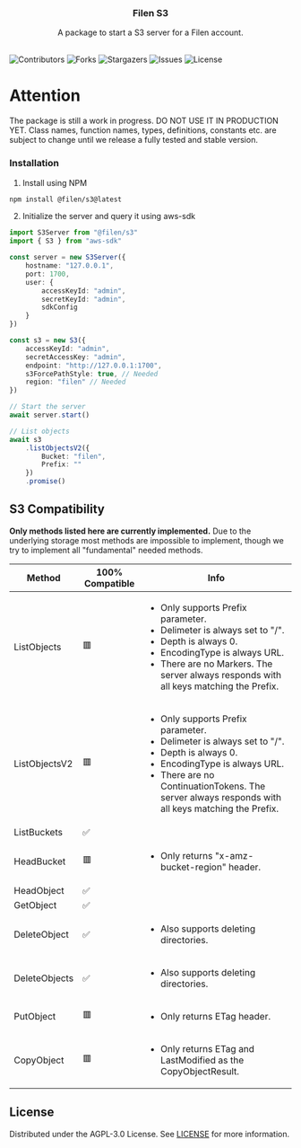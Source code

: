 <br/>
<p align="center">
  <h3 align="center">Filen S3</h3>

  <p align="center">
    A package to start a S3 server for a Filen account.
    <br/>
    <br/>
  </p>
</p>

![Contributors](https://img.shields.io/github/contributors/FilenCloudDienste/filen-s3?color=dark-green) ![Forks](https://img.shields.io/github/forks/FilenCloudDienste/filen-s3?style=social) ![Stargazers](https://img.shields.io/github/stars/FilenCloudDienste/filen-s3?style=social) ![Issues](https://img.shields.io/github/issues/FilenCloudDienste/filen-s3) ![License](https://img.shields.io/github/license/FilenCloudDienste/filen-s3)

# Attention

The package is still a work in progress. DO NOT USE IT IN PRODUCTION YET. Class names, function names, types, definitions, constants etc. are subject to change until we release a fully tested and stable version.

### Installation

1. Install using NPM

```sh
npm install @filen/s3@latest
```

2. Initialize the server and query it using aws-sdk

```typescript
import S3Server from "@filen/s3"
import { S3 } from "aws-sdk"

const server = new S3Server({
	hostname: "127.0.0.1",
	port: 1700,
	user: {
		accessKeyId: "admin",
		secretKeyId: "admin",
		sdkConfig
	}
})

const s3 = new S3({
	accessKeyId: "admin",
	secretAccessKey: "admin",
	endpoint: "http://127.0.0.1:1700",
	s3ForcePathStyle: true, // Needed
	region: "filen" // Needed
})

// Start the server
await server.start()

// List objects
await s3
	.listObjectsV2({
		Bucket: "filen",
		Prefix: ""
	})
	.promise()
```

## S3 Compatibility

<b>Only methods listed here are currently implemented.</b>
Due to the underlying storage most methods are impossible to implement, though we try to implement all "fundamental" needed methods.

<table>
  <thead>
    <tr>
      <th>
        Method
      </th>
      <th>
        100% Compatible
      </th>
      <th>
        Info
      </th>
    </tr>
  </thead>
  <tbody>
  <tr>
      <td>
        ListObjects
      </td>
      <td>
        🟥
      </td>
      <td>
        <ul>
          <li>Only supports Prefix parameter.</li>
          <li>Delimeter is always set to "/".</li>
          <li>Depth is always 0.</li>
          <li>EncodingType is always URL.</li>
          <li>There are no Markers. The server always responds with all keys matching the Prefix.</li>
        </ul>
      </td>
    </tr>
    <tr>
      <td>
        ListObjectsV2
      </td>
      <td>
        🟥
      </td>
      <td>
        <ul>
          <li>Only supports Prefix parameter.</li>
          <li>Delimeter is always set to "/".</li>
          <li>Depth is always 0.</li>
          <li>EncodingType is always URL.</li>
          <li>There are no ContinuationTokens. The server always responds with all keys matching the Prefix.</li>
        </ul>
      </td>
    </tr>
    <tr>
      <td>
        ListBuckets
      </td>
      <td>
        ✅
      </td>
      <td>
        &nbsp;
      </td>
    </tr>
    <tr>
      <td>
        HeadBucket
      </td>
      <td>
        🟥
      </td>
      <td>
        <ul>
          <li>Only returns "x-amz-bucket-region" header.</li>
        </ul>
      </td>
    </tr>
    <tr>
      <td>
        HeadObject
      </td>
      <td>
        ✅
      </td>
      <td>
        &nbsp;
      </td>
    </tr>
    <tr>
      <td>
        GetObject
      </td>
      <td>
        ✅
      </td>
      <td>
        &nbsp;
      </td>
    </tr>
    <tr>
      <td>
        DeleteObject
      </td>
      <td>
        ✅
      </td>
      <td>
        <ul>
          <li>Also supports deleting directories.</li>
        </ul>
      </td>
    </tr>
    <tr>
      <td>
        DeleteObjects
      </td>
      <td>
        ✅
      </td>
      <td>
        <ul>
          <li>Also supports deleting directories.</li>
        </ul>
      </td>
    </tr>
    <tr>
      <td>
        PutObject
      </td>
      <td>
        🟥
      </td>
      <td>
        <ul>
          <li>Only returns ETag header.</li>
        </ul>
      </td>
    </tr>
    <tr>
      <td>
        CopyObject
      </td>
      <td>
        🟥
      </td>
      <td>
        <ul>
          <li>Only returns ETag and LastModified as the CopyObjectResult.</li>
        </ul>
      </td>
    </tr>
  </tbody>
</table>

## License

Distributed under the AGPL-3.0 License. See [LICENSE](https://github.com/FilenCloudDienste/filen-s3/blob/main/LICENSE.md) for more information.
